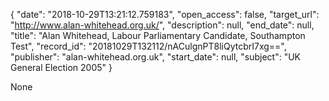 {
  "date": "2018-10-29T13:21:12.759183", 
  "open_access": false, 
  "target_url": "http://www.alan-whitehead.org.uk/", 
  "description": null, 
  "end_date": null, 
  "title": "Alan Whitehead, Labour Parliamentary Candidate, Southampton Test", 
  "record_id": "20181029T132112/nACulgnPT8liQytcbrI7xg==", 
  "publisher": "alan-whitehead.org.uk", 
  "start_date": null, 
  "subject": "UK General Election 2005"
}

None